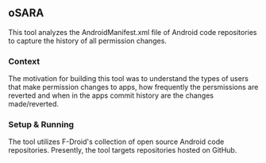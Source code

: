 ## oSARA
This tool analyzes the AndroidManifest.xml file of Android code repositories to capture the history of all permission changes.

### Context
The motivation for building this tool was to understand the types of users that make permission changes to apps, how frequently the persmissions are reverted and when in the apps commit history are the changes made/reverted.

### Setup & Running
The tool utilizes <href src='https://f-droid.org/'> F-Droid's </a> collection of open source Android code repositories. Presently, the tool targets repositories hosted on GitHub.

